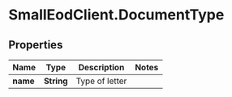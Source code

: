 # SmallEodClient.DocumentType

## Properties

Name | Type | Description | Notes
------------ | ------------- | ------------- | -------------
**name** | **String** | Type of letter | 


